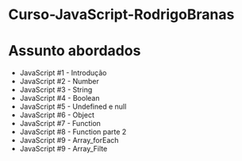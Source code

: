 # Curso-JavaScript-RodrigoBranas

# Assunto abordados
 - JavaScript #1 - Introdução 
 - JavaScript #2 - Number 
 - JavaScript #3 - String
 - JavaScript #4 - Boolean
 - JavaScript #5 - Undefined e null
 - JavaScript #6 - Object
 - JavaScript #7 - Function
 - JavaScript #8 - Function parte 2
 - JavaScript #9 - Array_forEach
 - JavaScript #9 - Array_Filte


